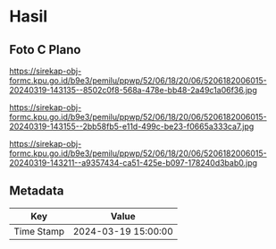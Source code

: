 # Hasil

## Foto C Plano

https://sirekap-obj-formc.kpu.go.id/b9e3/pemilu/ppwp/52/06/18/20/06/5206182006015-20240319-143135--8502c0f8-568a-478e-bb48-2a49c1a06f36.jpg

https://sirekap-obj-formc.kpu.go.id/b9e3/pemilu/ppwp/52/06/18/20/06/5206182006015-20240319-143155--2bb58fb5-e11d-499c-be23-f0665a333ca7.jpg

https://sirekap-obj-formc.kpu.go.id/b9e3/pemilu/ppwp/52/06/18/20/06/5206182006015-20240319-143211--a9357434-ca51-425e-b097-178240d3bab0.jpg


## Metadata

| Key        | Value               |
| ---------- | ------------------- |
| Time Stamp | 2024-03-19 15:00:00 |



